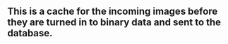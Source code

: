  ## This is a cache for the incoming images before they are turned in to binary data and sent to the database.